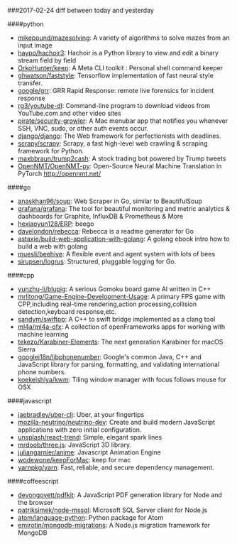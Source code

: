 ###2017-02-24
diff between today and yesterday

####python
* [mikepound/mazesolving](https://github.com/mikepound/mazesolving): A variety of algorithms to solve mazes from an input image
* [haypo/hachoir3](https://github.com/haypo/hachoir3): Hachoir is a Python library to view and edit a binary stream field by field
* [OrkoHunter/keep](https://github.com/OrkoHunter/keep): A Meta CLI toolkit : Personal shell command keeper
* [ghwatson/faststyle](https://github.com/ghwatson/faststyle): Tensorflow implementation of fast neural style transfer.
* [google/grr](https://github.com/google/grr): GRR Rapid Response: remote live forensics for incident response
* [rg3/youtube-dl](https://github.com/rg3/youtube-dl): Command-line program to download videos from YouTube.com and other video sites
* [pirate/security-growler](https://github.com/pirate/security-growler):  A Mac menubar app that notifies you whenever SSH, VNC, sudo, or other auth events occur.
* [django/django](https://github.com/django/django): The Web framework for perfectionists with deadlines.
* [scrapy/scrapy](https://github.com/scrapy/scrapy): Scrapy, a fast high-level web crawling & scraping framework for Python.
* [maxbbraun/trump2cash](https://github.com/maxbbraun/trump2cash): A stock trading bot powered by Trump tweets
* [OpenNMT/OpenNMT-py](https://github.com/OpenNMT/OpenNMT-py): Open-Source Neural Machine Translation in PyTorch http://opennmt.net/

####go
* [anaskhan96/soup](https://github.com/anaskhan96/soup): Web Scraper in Go, similar to BeautifulSoup
* [grafana/grafana](https://github.com/grafana/grafana): The tool for beautiful monitoring and metric analytics & dashboards for Graphite, InfluxDB & Prometheus & More
* [hexiaoyun128/ERP](https://github.com/hexiaoyun128/ERP): beego
* [davelondon/rebecca](https://github.com/davelondon/rebecca): Rebecca is a readme generator for Go
* [astaxie/build-web-application-with-golang](https://github.com/astaxie/build-web-application-with-golang): A golang ebook intro how to build a web with golang
* [muesli/beehive](https://github.com/muesli/beehive): A flexible event and agent system with lots of bees 
* [sirupsen/logrus](https://github.com/sirupsen/logrus): Structured, pluggable logging for Go.

####cpp
* [yunzhu-li/blupig](https://github.com/yunzhu-li/blupig): A serious Gomoku board game AI written in C++
* [mrlitong/Game-Engine-Development-Usage](https://github.com/mrlitong/Game-Engine-Development-Usage): A primary FPS game with CPP,including real-time rendering,action processing,collision detection,keyboard response,etc.
* [sandym/swiftpp](https://github.com/sandym/swiftpp): A C++ to swift bridge implemented as a clang tool
* [ml4a/ml4a-ofx](https://github.com/ml4a/ml4a-ofx): A collection of openFrameworks apps for working with machine learning
* [tekezo/Karabiner-Elements](https://github.com/tekezo/Karabiner-Elements): The next generation Karabiner for macOS Sierra
* [googlei18n/libphonenumber](https://github.com/googlei18n/libphonenumber): Google's common Java, C++ and JavaScript library for parsing, formatting, and validating international phone numbers.
* [koekeishiya/kwm](https://github.com/koekeishiya/kwm): Tiling window manager with focus follows mouse for OSX

####javascript
* [jaebradley/uber-cli](https://github.com/jaebradley/uber-cli): Uber, at your fingertips
* [mozilla-neutrino/neutrino-dev](https://github.com/mozilla-neutrino/neutrino-dev): Create and build modern JavaScript applications with zero initial configuration.
* [unsplash/react-trend](https://github.com/unsplash/react-trend):  Simple, elegant spark lines
* [mrdoob/three.js](https://github.com/mrdoob/three.js): JavaScript 3D library.
* [juliangarnier/anime](https://github.com/juliangarnier/anime): Javascript Animation Engine
* [wodewone/keepForMac](https://github.com/wodewone/keepForMac): keep for mac
* [yarnpkg/yarn](https://github.com/yarnpkg/yarn):  Fast, reliable, and secure dependency management.

####coffeescript
* [devongovett/pdfkit](https://github.com/devongovett/pdfkit): A JavaScript PDF generation library for Node and the browser
* [patriksimek/node-mssql](https://github.com/patriksimek/node-mssql): Microsoft SQL Server client for Node.js
* [atom/language-python](https://github.com/atom/language-python): Python package for Atom
* [emirotin/mongodb-migrations](https://github.com/emirotin/mongodb-migrations): A Node.js migration framework for MongoDB
